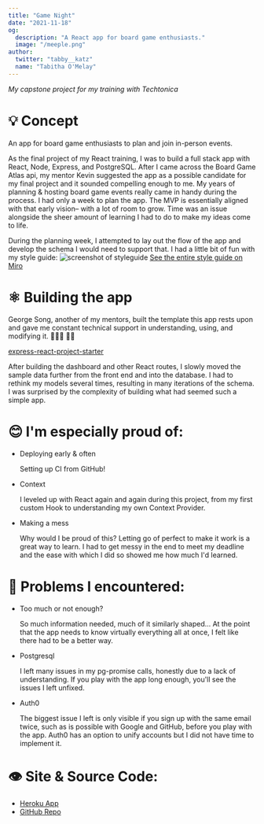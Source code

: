 ```yaml
---
title: "Game Night"
date: "2021-11-18"
og:
  description: "A React app for board game enthusiasts."
  image: "/meeple.png"
author:
  twitter: "tabby__katz"
  name: "Tabitha O'Melay"
---
```


_My capstone project for my training with Techtonica_

# 💡 Concept

An app for board game enthusiasts to plan and join in-person events.

As the final project of my React training, I was to build a full stack app with React, Node, Express, and PostgreSQL. After I came across the Board Game Atlas api, my mentor Kevin suggested the app as a possible candidate for my final project and it sounded compelling enough to me. My years of planning & hosting board game events really came in handy during the process. I had only a week to plan the app. The MVP is essentially aligned with that early vision– with a lot of room to grow. Time was an issue alongside the sheer amount of learning I had to do to make my ideas come to life.

During the planning week, I attempted to lay out the flow of the app and develop the schema I would need to support that. I had a little bit of fun with my style guide:
![screenshot of styleguide](/styleguide.png)
[See the entire style guide on Miro](https://miro.com/app/board/o9J_lqw9zwA=/)

# ⚛️ Building the app

George Song, another of my mentors, built the template this app rests upon and gave me constant technical support in understanding, using, and modifying it. 🧑🏻‍🏫 🙏🏽

[express-react-project-starter](https://github.com/gsong/express-react-project-starter)

After building the dashboard and other React routes, I slowly moved the sample data further from the front end and into the database. I had to rethink my models several times, resulting in many iterations of the schema. I was surprised by the complexity of building what had seemed such a simple app.

# 😊 I'm especially proud of:

- Deploying early & often

  Setting up CI from GitHub!

- Context

  I leveled up with React again and again during this project, from my first custom Hook to understanding my own Context Provider.

- Making a mess

  Why would I be proud of this? Letting go of perfect to make it work is a great way to learn. I had to get messy in the end to meet my deadline and the ease with which I did so showed me how much I'd learned.

# 🥲 Problems I encountered:

- Too much or not enough?

  So much information needed, much of it similarly shaped... At the point that the app needs to know virtually everything all at once, I felt like there had to be a better way.

- Postgresql

  I left many issues in my pg-promise calls, honestly due to a lack of understanding. If you play with the app long enough, you'll see the issues I left unfixed.

- Auth0

  The biggest issue I left is only visible if you sign up with the same email twice, such as is possible with Google and GitHub, before you play with the app. Auth0 has an option to unify accounts but I did not have time to implement it.

# 👁 Site & Source Code:

- [Heroku App](https://gameknightapp.herokuapp.com/)
- [GitHub Repo](https://github.com/tabbykatz/game-night)
